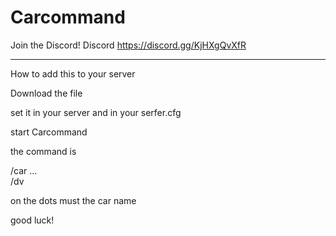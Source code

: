 # Carcommand

Join the Discord!
Discord https://discord.gg/KjHXgQvXfR

----------------------------------------------------------

How to add this to your server

Download the file

set it in your server
and in your serfer.cfg

start Carcommand

the command is 

/car ...                                                        
/dv

on the dots must the car name

good luck!
